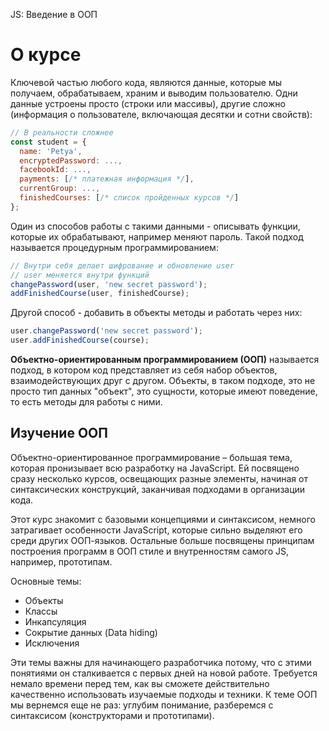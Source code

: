 JS: Введение в ООП

# О курсе

Ключевой частью любого кода, являются данные, которые мы получаем, обрабатываем, храним и выводим пользователю. Одни данные устроены просто (строки или массивы), другие сложно (информация о пользователе, включающая десятки и сотни свойств):

```javascript
// В реальности сложнее
const student = {
  name: 'Petya',
  encryptedPassword: ...,
  facebookId: ...,
  payments: [/* платежная информация */],
  currentGroup: ...,
  finishedCourses: [/* список пройденных курсов */]
};
```

Один из способов работы с такими данными - описывать функции, которые их обрабатывают, например меняют пароль. Такой подход называется процедурным программированием:

```javascript
// Внутри себя делает шифрование и обновление user
// user меняется внутри функций
changePassword(user, 'new secret password');
addFinishedCourse(user, finishedCourse);
```

Другой способ - добавить в объекты методы и работать через них:

```javascript
user.changePassword('new secret password');
user.addFinishedCourse(course);
```

**Объектно-ориентированным программированием (ООП)** называется подход, в котором код представляет из себя набор объектов, взаимодействующих друг с другом. Объекты, в таком подходе, это не просто тип данных "объект", это сущности, которые имеют поведение, то есть методы для работы с ними.

## Изучение ООП

Объектно-ориентированное программирование – большая тема, которая пронизывает всю разработку на JavaScript. Ей посвящено сразу несколько курсов, освещающих разные элементы, начиная от синтаксических конструкций, заканчивая подходами в организации кода.

Этот курс знакомит с базовыми концепциями и синтаксисом, немного затрагивает особенности JavaScript, которые сильно выделяют его среди других ООП-языков. Остальные больше посвящены принципам построения программ в ООП стиле и внутренностям самого JS, например, прототипам.

Основные темы:

- Объекты
- Классы
- Инкапсуляция
- Сокрытие данных (Data hiding)
- Исключения

Эти темы важны для начинающего разработчика потому, что с этими понятиями он сталкивается с первых дней на новой работе. Требуется немало времени перед тем, как вы сможете действительно качественно использовать изучаемые подходы и техники. К теме ООП мы вернемся еще не раз: углубим понимание, разберемся с синтаксисом (конструкторами и прототипами).
